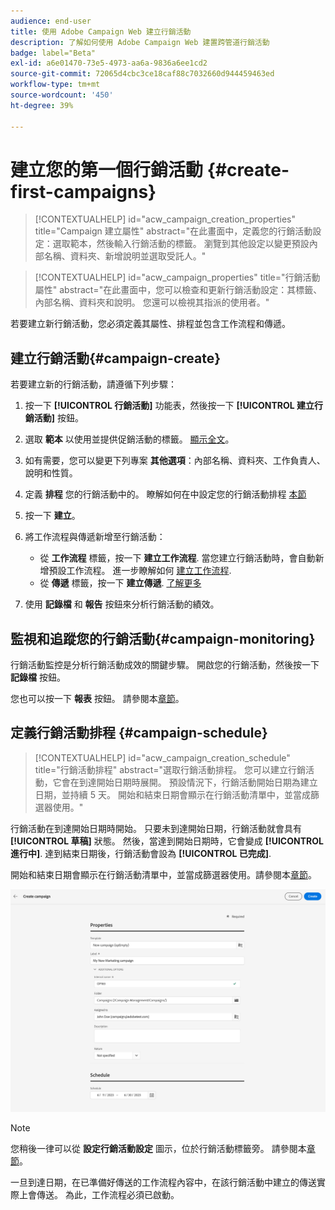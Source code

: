 ```yaml
---
audience: end-user
title: 使用 Adobe Campaign Web 建立行銷活動
description: 了解如何使用 Adobe Campaign Web 建置跨管道行銷活動
badge: label="Beta"
exl-id: a6e01470-73e5-4973-aa6a-9836a6ee1cd2
source-git-commit: 72065d4cbc3ce18caf88c7032660d944459463ed
workflow-type: tm+mt
source-wordcount: '450'
ht-degree: 39%

---
```



# 建立您的第一個行銷活動 {#create-first-campaigns}

>[!CONTEXTUALHELP]
>id="acw_campaign_creation_properties"
>title="Campaign 建立屬性"
>abstract="在此畫面中，定義您的行銷活動設定：選取範本，然後輸入行銷活動的標籤。 瀏覽到其他設定以變更預設內部名稱、資料夾、新增說明並選取受託人。"

>[!CONTEXTUALHELP]
>id="acw_campaign_properties"
>title="行銷活動屬性"
>abstract="在此畫面中，您可以檢查和更新行銷活動設定：其標籤、內部名稱、資料夾和說明。 您還可以檢視其指派的使用者。"

若要建立新行銷活動，您必須定義其屬性、排程並包含工作流程和傳遞。

## 建立行銷活動{#campaign-create}

若要建立新的行銷活動，請遵循下列步驟：

1. 按一下 **[!UICONTROL 行銷活動]** 功能表，然後按一下 **[!UICONTROL 建立行銷活動]** 按鈕。
1. 選取 **範本** 以使用並提供促銷活動的標籤。 [顯示全文](manage-campaigns.md#manage-campaign-templates)。
1. 如有需要，您可以變更下列專案 **其他選項**：內部名稱、資料夾、工作負責人、說明和性質。
1. 定義 **排程** 您的行銷活動中的。 瞭解如何在中設定您的行銷活動排程 [本節](#campaign-schedule)
1. 按一下 **建立**。
1. 將工作流程與傳遞新增至行銷活動：

   * 從 **工作流程** 標籤，按一下 **建立工作流程**. 當您建立行銷活動時，會自動新增預設工作流程。 進一步瞭解如何 [建立工作流程](../workflows/create-workflow.md).
   * 從 **傳遞** 標籤，按一下 **建立傳遞**. [了解更多](../msg/gs-messages.md)

1. 使用 **記錄檔** 和 **報告** 按鈕來分析行銷活動的績效。

## 監視和追蹤您的行銷活動{#campaign-monitoring}

行銷活動監控是分析行銷活動成效的關鍵步驟。 開啟您的行銷活動，然後按一下 **記錄檔** 按鈕。

您也可以按一下 **報表** 按鈕。 請參閱本[章節](../reporting/campaign-reports.md)。


## 定義行銷活動排程 {#campaign-schedule}


>[!CONTEXTUALHELP]
>id="acw_campaign_creation_schedule"
>title="行銷活動排程"
>abstract="選取行銷活動排程。 您可以建立行銷活動，它會在到達開始日期時展開。 預設情況下，行銷活動開始日期為建立日期，並持續 5 天。 開始和結束日期會顯示在行銷活動清單中，並當成篩選器使用。"


行銷活動在到達開始日期時開始。 只要未到達開始日期，行銷活動就會具有 **[!UICONTROL 草稿]** 狀態。 然後，當達到開始日期時，它會變成 **[!UICONTROL 進行中]**. 達到結束日期後，行銷活動會設為 **[!UICONTROL 已完成]**.

開始和結束日期會顯示在行銷活動清單中，並當成篩選器使用。請參閱本[章節](manage-campaigns.md#access-campaigns)。

![定義您的行銷活動屬性](assets/campaign-properties.png)

>[!NOTE]
>
>您稍後一律可以從 **設定行銷活動設定** 圖示，位於行銷活動標籤旁。 請參閱本[章節](gs-campaigns.md#campaign-dashboard)。

一旦到達日期，在已準備好傳送的工作流程內容中，在該行銷活動中建立的傳送實際上會傳送。 為此，工作流程必須已啟動。


<!--
    +++WORKF
++screen
## Create a cross-channel campaign {#cross-channel-campaign}


In a cross-channel campaign, a single marketing communication uses different channels. Data is passed between the channels. The customer receives communication through multiple channels based on, for example, their interaction with the previous communication.

-->
<!--
existing campaign: settings button -> properties like when creation
schedule in header


About plans, programs and campaigns
Adobe Campaign allows you to plan marketing campaigns in which you can create and manage different types of activities: emails, SMS messages, push notifications, workflows, landing pages. These campaigns and their contents can be gathered into programs.

The programs and campaigns allow you to regroup and view the different marketing activities that are linked to them.

A program may contain other programs as well as campaigns, workflows, and landing pages. It appears in the timeline and help you organize your marketing activities: you can separate them by country, by brand, by unit, etc.
A campaign enables you to gather all the marketing activities of your choice under a single entity. A campaign may contain emails, SMS, push notifications, direct mails, workflows, and landing pages.
To better organize your marketing plans, Adobe recommends the following hierarchy: Program > Sub-programs > Campaigns > Workflows > Deliveries.

Reports on programs and campaigns allow you to analyze their impact. For example, you can build reports at the campaign level to aggregate data on all deliveries contained in that campaign.

Related topics:

Timeline
About dynamic reports
Creating a campaign
In programs and sub-programs, you can add campaigns. Campaigns can contain marketing activities such as emails, SMS, push notifications, workflows, and landing pages.

From the Adobe Campaign home page, select the Programs & Campaigns card and access a program or sub-program.

Click on the Create button and select Campaign.

In the Creation mode screen, select a campaign type.



The campaign types available are based on templates defined in Resources > Templates > Campaign templates. For more on this, refer to the Managing templates section.

In the Properties screen, enter the name and ID of the campaign.

Select a start and end date to your campaign. These dates only apply to the campaign itself.



Click on Create to confirm the creation of the campaign.

The campaign is created and displayed. Use the Create button to add marketing activities to your campaign.

NOTE
Depending on your license agreement, you may access only some of these activities.

You can also create a campaign from the marketing activity list. You can choose to link the marketing activity to a parent program or sub-program via the properties window of the campaign.


Programs and campaigns icons and statuses
Each program and each campaign in the list has a visual symbol and an icon whose color indicates the execution status. This status depends on the validity period of the program or the campaign.

Gray: the program/campaign has not yet started - Editing status.
Blue: the program/campaign is in progress - In progress status.
Green: the program/campaign has finished - Finished status. By default, the current date is automatically shown as the validity start date and the end date is calculated according to the start date (D+186 days). You can change these dates in the program or campaign properties.


Business.Adobe.com resources
-->

